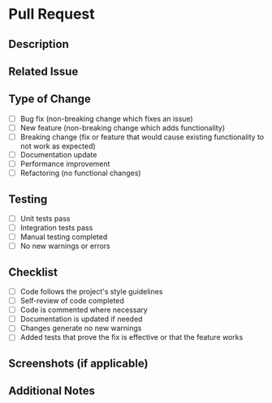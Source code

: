 # Pull Request

## Description
<!-- Provide a brief description of the changes -->

## Related Issue
<!-- Link to the related issue (e.g., Fixes #123) -->

## Type of Change
- [ ] Bug fix (non-breaking change which fixes an issue)
- [ ] New feature (non-breaking change which adds functionality)
- [ ] Breaking change (fix or feature that would cause existing functionality to not work as expected)
- [ ] Documentation update
- [ ] Performance improvement
- [ ] Refactoring (no functional changes)

## Testing
- [ ] Unit tests pass
- [ ] Integration tests pass
- [ ] Manual testing completed
- [ ] No new warnings or errors

## Checklist
- [ ] Code follows the project's style guidelines
- [ ] Self-review of code completed
- [ ] Code is commented where necessary
- [ ] Documentation is updated if needed
- [ ] Changes generate no new warnings
- [ ] Added tests that prove the fix is effective or that the feature works

## Screenshots (if applicable)
<!-- Add screenshots to help explain your changes -->

## Additional Notes
<!-- Any additional information that reviewers should know -->
